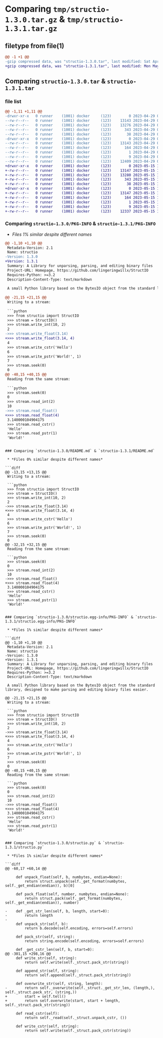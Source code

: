 # Comparing `tmp/structio-1.3.0.tar.gz` & `tmp/structio-1.3.1.tar.gz`

## filetype from file(1)

```diff
@@ -1 +1 @@
-gzip compressed data, was "structio-1.3.0.tar", last modified: Sat Apr 29 05:49:12 2023, max compression
+gzip compressed data, was "structio-1.3.1.tar", last modified: Mon May 15 16:12:43 2023, max compression
```

## Comparing `structio-1.3.0.tar` & `structio-1.3.1.tar`

### file list

```diff
@@ -1,11 +1,11 @@
-drwxr-xr-x   0 runner    (1001) docker     (123)        0 2023-04-29 05:49:12.972128 structio-1.3.0/
--rw-r--r--   0 runner    (1001) docker     (123)    13143 2023-04-29 05:49:12.972128 structio-1.3.0/PKG-INFO
--rw-r--r--   0 runner    (1001) docker     (123)    13276 2023-04-29 05:48:52.000000 structio-1.3.0/README.md
--rw-r--r--   0 runner    (1001) docker     (123)      343 2023-04-29 05:48:52.000000 structio-1.3.0/pyproject.toml
--rw-r--r--   0 runner    (1001) docker     (123)       38 2023-04-29 05:49:12.972128 structio-1.3.0/setup.cfg
-drwxr-xr-x   0 runner    (1001) docker     (123)        0 2023-04-29 05:49:12.972128 structio-1.3.0/structio.egg-info/
--rw-r--r--   0 runner    (1001) docker     (123)    13143 2023-04-29 05:49:12.000000 structio-1.3.0/structio.egg-info/PKG-INFO
--rw-r--r--   0 runner    (1001) docker     (123)      164 2023-04-29 05:49:12.000000 structio-1.3.0/structio.egg-info/SOURCES.txt
--rw-r--r--   0 runner    (1001) docker     (123)        1 2023-04-29 05:49:12.000000 structio-1.3.0/structio.egg-info/dependency_links.txt
--rw-r--r--   0 runner    (1001) docker     (123)        9 2023-04-29 05:49:12.000000 structio-1.3.0/structio.egg-info/top_level.txt
--rw-r--r--   0 runner    (1001) docker     (123)    12409 2023-04-29 05:48:52.000000 structio-1.3.0/structio.py
+drwxr-xr-x   0 runner    (1001) docker     (123)        0 2023-05-15 16:12:43.464842 structio-1.3.1/
+-rw-r--r--   0 runner    (1001) docker     (123)    13147 2023-05-15 16:12:43.464842 structio-1.3.1/PKG-INFO
+-rw-r--r--   0 runner    (1001) docker     (123)    13280 2023-05-15 16:12:26.000000 structio-1.3.1/README.md
+-rw-r--r--   0 runner    (1001) docker     (123)      343 2023-05-15 16:12:26.000000 structio-1.3.1/pyproject.toml
+-rw-r--r--   0 runner    (1001) docker     (123)       38 2023-05-15 16:12:43.464842 structio-1.3.1/setup.cfg
+drwxr-xr-x   0 runner    (1001) docker     (123)        0 2023-05-15 16:12:43.464842 structio-1.3.1/structio.egg-info/
+-rw-r--r--   0 runner    (1001) docker     (123)    13147 2023-05-15 16:12:43.000000 structio-1.3.1/structio.egg-info/PKG-INFO
+-rw-r--r--   0 runner    (1001) docker     (123)      164 2023-05-15 16:12:43.000000 structio-1.3.1/structio.egg-info/SOURCES.txt
+-rw-r--r--   0 runner    (1001) docker     (123)        1 2023-05-15 16:12:43.000000 structio-1.3.1/structio.egg-info/dependency_links.txt
+-rw-r--r--   0 runner    (1001) docker     (123)        9 2023-05-15 16:12:43.000000 structio-1.3.1/structio.egg-info/top_level.txt
+-rw-r--r--   0 runner    (1001) docker     (123)    12337 2023-05-15 16:12:26.000000 structio-1.3.1/structio.py
```

### Comparing `structio-1.3.0/PKG-INFO` & `structio-1.3.1/PKG-INFO`

 * *Files 1% similar despite different names*

```diff
@@ -1,10 +1,10 @@
 Metadata-Version: 2.1
 Name: structio
-Version: 1.3.0
+Version: 1.3.1
 Summary: A Library for unparsing, parsing, and editing binary files
 Project-URL: Homepage, https://github.com/lingeringwillx/StructIO
 Requires-Python: >=3.2
 Description-Content-Type: text/markdown
 
 A small Python library based on the BytesIO object from the standard library, designed to make parsing and editing binary files easier.
 
@@ -21,15 +21,15 @@
 Writing to a stream:
 
 ```python
 >>> from structio import StructIO
 >>> stream = StructIO()
 >>> stream.write_int(10, 2)
 2
->>> stream.write_float(3.14)
+>>> stream.write_float(3.14, 4)
 4
 >>> stream.write_cstr('Hello')
 6
 >>> stream.write_pstr('World!', 1)
 7
 >>> stream.seek(0)
 0
@@ -40,15 +40,15 @@
 Reading from the same stream:
 
 ```python
 >>> stream.seek(0)
 0
 >>> stream.read_int(2)
 10
->>> stream.read_float()
+>>> stream.read_float(4)
 3.140000104904175
 >>> stream.read_cstr()
 'Hello'
 >>> stream.read_pstr(1)
 'World!'
 ```
```

### Comparing `structio-1.3.0/README.md` & `structio-1.3.1/README.md`

 * *Files 0% similar despite different names*

```diff
@@ -13,15 +13,15 @@
 Writing to a stream:
 
 ```python
 >>> from structio import StructIO
 >>> stream = StructIO()
 >>> stream.write_int(10, 2)
 2
->>> stream.write_float(3.14)
+>>> stream.write_float(3.14, 4)
 4
 >>> stream.write_cstr('Hello')
 6
 >>> stream.write_pstr('World!', 1)
 7
 >>> stream.seek(0)
 0
@@ -32,15 +32,15 @@
 Reading from the same stream:
 
 ```python
 >>> stream.seek(0)
 0
 >>> stream.read_int(2)
 10
->>> stream.read_float()
+>>> stream.read_float(4)
 3.140000104904175
 >>> stream.read_cstr()
 'Hello'
 >>> stream.read_pstr(1)
 'World!'
 ```
```

### Comparing `structio-1.3.0/structio.egg-info/PKG-INFO` & `structio-1.3.1/structio.egg-info/PKG-INFO`

 * *Files 1% similar despite different names*

```diff
@@ -1,10 +1,10 @@
 Metadata-Version: 2.1
 Name: structio
-Version: 1.3.0
+Version: 1.3.1
 Summary: A Library for unparsing, parsing, and editing binary files
 Project-URL: Homepage, https://github.com/lingeringwillx/StructIO
 Requires-Python: >=3.2
 Description-Content-Type: text/markdown
 
 A small Python library based on the BytesIO object from the standard library, designed to make parsing and editing binary files easier.
 
@@ -21,15 +21,15 @@
 Writing to a stream:
 
 ```python
 >>> from structio import StructIO
 >>> stream = StructIO()
 >>> stream.write_int(10, 2)
 2
->>> stream.write_float(3.14)
+>>> stream.write_float(3.14, 4)
 4
 >>> stream.write_cstr('Hello')
 6
 >>> stream.write_pstr('World!', 1)
 7
 >>> stream.seek(0)
 0
@@ -40,15 +40,15 @@
 Reading from the same stream:
 
 ```python
 >>> stream.seek(0)
 0
 >>> stream.read_int(2)
 10
->>> stream.read_float()
+>>> stream.read_float(4)
 3.140000104904175
 >>> stream.read_cstr()
 'Hello'
 >>> stream.read_pstr(1)
 'World!'
 ```
```

### Comparing `structio-1.3.0/structio.py` & `structio-1.3.1/structio.py`

 * *Files 1% similar despite different names*

```diff
@@ -60,17 +60,14 @@
         
     def unpack_float(self, b, numbytes, endian=None):
         return struct.unpack(self._get_format(numbytes, self._get_endian(endian)), b)[0]
         
     def pack_float(self, number, numbytes, endian=None):
         return struct.pack(self._get_format(numbytes, self._get_endian(endian)), number)
         
-    def _get_str_len(self, b, length, start=0):
-        return length
-        
     def unpack_str(self, b):
         return b.decode(self.encoding, errors=self.errors)
         
     def pack_str(self, string):
         return string.encode(self.encoding, errors=self.errors)
         
     def _get_cstr_len(self, b, start=0):
@@ -301,15 +298,16 @@
     def write_str(self, string):
         return self.write(self._struct.pack_str(string))
         
     def append_str(self, string):
         return self.append(self._struct.pack_str(string))
         
     def overwrite_str(self, string, length):
-        return self._overwrite(self._struct._get_str_len, (length,), self._struct.pack_str, (string,))
+        start = self.tell()
+        return self.overwrite(start, start + length, self._struct.pack_str(string))
         
     def read_cstr(self):
         return self._read(self._struct.unpack_cstr, ())
         
     def write_cstr(self, string):
         return self.write(self._struct.pack_cstr(string))
```

